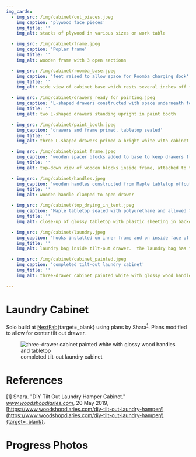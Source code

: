 ```yaml
---
img_cards: 
  - img_src: /img/cabinet/cut_pieces.jpeg
    img_caption: 'plywood face pieces'
    img_title: ''
    img_alt: stacks of plywood in various sizes on work table

  - img_src: /img/cabinet/frame.jpeg
    img_caption: 'Poplar frame'
    img_title: ''
    img_alt: wooden frame with 3 open sections

  - img_src: /img/cabinet/roomba_base.jpeg
    img_caption: 'feet raised to allow space for Roomba charging dock'
    img_title: ''
    img_alt: side view of cabinet base which rests several inches off floor

  - img_src: /img/cabinet/drawers_ready_for_painting.jpeg
    img_caption: 'L-shaped drawers constructed with space underneath for hidden hinge'
    img_title: ''
    img_alt: two L-shaped drawers standing upright in paint booth

  - img_src: /img/cabinet/paint_booth.jpeg
    img_caption: 'drawers and frame primed, tabletop sealed'
    img_title: ''
    img_alt: three L-shaped drawers primed a bright white with cabinet frame in the background

  - img_src: /img/cabinet/paint_frame.jpeg
    img_caption: 'wooden spacer blocks added to base to keep drawers flush with frame'
    img_title: ''
    img_alt: top-down view of wooden blocks inside frame, attached to the bottom panel.  the blocks have screws sticking out of the top.

  - img_src: /img/cabinet/handles.jpeg
    img_caption: 'wooden handles constructed from Maple tabletop offcuts'
    img_title: ''
    img_alt: wooden handle clamped to open drawer

  - img_src: /img/cabinet/top_drying_in_tent.jpeg
    img_caption: 'Maple tabletop sealed with polyurethane and allowed to dry inside tent to prevent sawdust from sticking'
    img_title: ''
    img_alt: close-up of glossy tabletop with plastic sheeting in background

  - img_src: /img/cabinet/laundry.jpeg
    img_caption: 'hooks installed on inner frame and on inside face of drawer to keep laundry bag upright'
    img_title: ''
    img_alt: laundry bag inside tilt-out drawer.  the laundry bag has fabric handles which are hooked to the underside of the tabletop and to the inside face of the drawer.

  - img_src: /img/cabinet/cabinet_painted.jpeg
    img_caption: 'completed tilt-out laundry cabinet'
    img_title: ''
    img_alt: three-drawer cabinet painted white with glossy wood handles and tabletop

---
```


# Laundry Cabinet

Solo build at [NextFab](https://nextfab.com/location/south-philadelphia/){target=_blank} using plans by Shara<sup>[1](./#references)</sup>.  Plans modified to allow for center tilt out drawer.  

<section>
  <figure>
    <img
      src="/img/cabinet/cabinet_painted.jpeg"
      alt="three-drawer cabinet painted white with glossy wood handles and tabletop"
      title=""
    />
    <figcaption>completed tilt-out laundry cabinet</figcaption>
  </figure>
</section>

# References

[1] Shara.  "DIY Tilt Out Laundry Hamper Cabinet."  *www.woodshopdiaries.com*, 20 May 2019, [https://www.woodshopdiaries.com/diy-tilt-out-laundry-hamper/](https://www.woodshopdiaries.com/diy-tilt-out-laundry-hamper/){target=_blank}.


# Progress Photos
